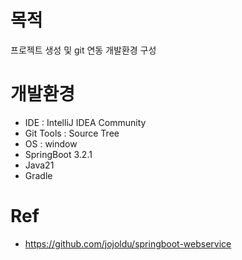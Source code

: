 # 목적
프로젝트 생성 및 git 연동
개발환경 구성

# 개발환경
- IDE : IntelliJ IDEA Community
- Git Tools : Source Tree
- OS : window
- SpringBoot 3.2.1
- Java21
- Gradle

# Ref
- https://github.com/jojoldu/springboot-webservice